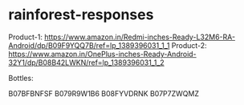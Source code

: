 # rainforest-responses

Product-1: https://www.amazon.in/Redmi-inches-Ready-L32M6-RA-Android/dp/B09F9YQQ7B/ref=lp_1389396031_1_1
Product-2: https://www.amazon.in/OnePlus-inches-Ready-Android-32Y1/dp/B08B42LWKN/ref=lp_1389396031_1_2

Bottles:

B07BFBNFSF
B079R9W1B6
B08FYVDRNK
B07P7ZWQMZ
